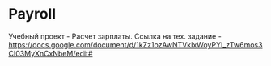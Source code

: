 # Payroll
Учебный проект - Расчет зарплаты.
Ссылка на тех. задание - https://docs.google.com/document/d/1kZz1ozAwNTVkIxWoyPYI_zTw6mos3CI03MyXnCxNbeM/edit#
